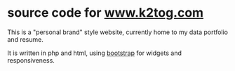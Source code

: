 # source code for www.k2tog.com

This is a "personal brand" style website, currently home to my data portfolio and resume.

It is written in php and html, using [bootstrap](https://getbootstrap.com/) for widgets and responsiveness. 

